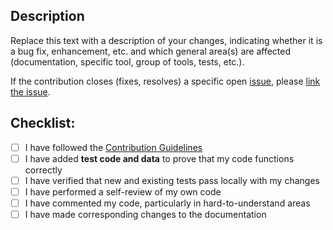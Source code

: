 ## Description

Replace this text with a description of your changes, indicating whether
it is a bug fix, enhancement, etc. and which general area(s) are affected
(documentation, specific tool, group of tools, tests, etc.).

If the contribution closes (fixes, resolves) a specific open
[issue](https://github.com/adobe-type-tools/afdko/issues), please [link
the issue](https://help.github.com/en/github/managing-your-work-on-github/linking-a-pull-request-to-an-issue#linking-a-pull-request-to-an-issue-using-a-keyword).

## Checklist:

- [ ] I have followed the [Contribution Guidelines](https://github.com/adobe-type-tools/afdko/blob/develop/CONTRIBUTING.md)
- [ ] I have added **test code and data** to prove that my code functions correctly
- [ ] I have verified that new and existing tests pass locally with my changes
- [ ] I have performed a self-review of my own code
- [ ] I have commented my code, particularly in hard-to-understand areas
- [ ] I have made corresponding changes to the documentation

